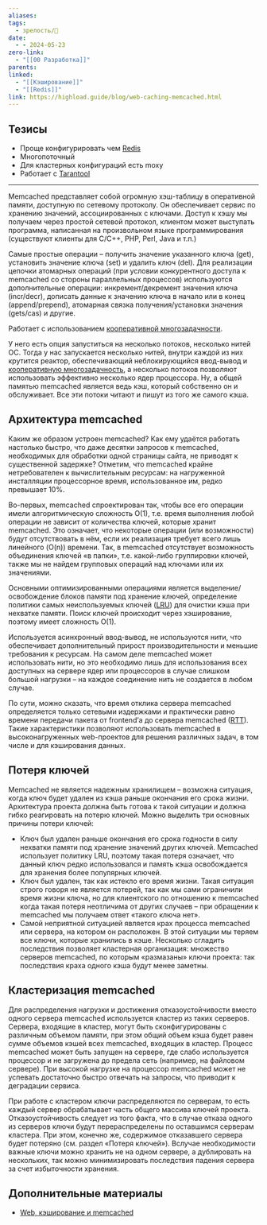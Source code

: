```yaml
---
aliases: 
tags:
  - зрелость/🌱
date:
  - - 2024-05-23
zero-link:
  - "[[00 Разработка]]"
parents: 
linked:
  - "[[Кэширование]]"
  - "[[Redis]]"
link: https://highload.guide/blog/web-caching-memcached.html
---
```

## Тезисы
- Проще конфигурировать чем [Redis](Redis.md)
- Многопоточный
- Для кластерных конфигураций есть moxy
- Работает с [Tarantool](Tarantool.md)

***

Memcached представляет собой огромную хэш-таблицу в оперативной памяти, доступную по сетевому протоколу. Он обеспечивает сервис по хранению значений, ассоциированных с ключами. Доступ к хэшу мы получаем через простой сетевой протокол, клиентом может выступать программа, написанная на произвольном языке программирования (существуют клиенты для C/C++, PHP, Perl, Java и т.п.)

Самые простые операции – получить значение указанного ключа (get), установить значение ключа (set) и удалить ключ (del). Для реализации цепочки атомарных операций (при условии конкурентного доступа к memcached со стороны параллельных процессов) используются дополнительные операции: инкремент/декремент значения ключа (incr/decr), дописать данные к значению ключа в начало или в конец (append/prepend), атомарная связка получения/установки значения (gets/cas) и другие.

Работает с использованием [кооперативной многозадачности](Кооперативная%20многозадачность.md).

У него есть опция запуститься на несколько потоков, несколько нитей ОС. Тогда у нас запускается несколько нитей, внутри каждой из них крутится реактор, обеспечивающий неблокирующийся ввод-вывод и [кооперативную многозадачность](Кооперативная%20многозадачность.md), а несколько потоков позволяют использовать эффективно несколько ядер процессора. Ну, а общей памятью memcached является ведь кэш, который собственно он и обслуживает. Все эти потоки читают и пишут из того же самого кэша.

## Архитектура memcached
Каким же образом устроен memcached? Как ему удаётся работать настолько быстро, что даже десятки запросов к memcached, необходимых для обработки одной страницы сайта, не приводят к существенной задержке? Отметим, что memcached крайне нетребователен к вычислительным ресурсам: на нагруженной инсталляции процессорное время, использованное им, редко превышает 10%.

Во-первых, memcached спроектирован так, чтобы все его операции имели алгоритмическую сложность O(1), т.е. время выполнения любой операции не зависит от количества ключей, которые хранит memcached. Это означает, что некоторые операции (или возможности) будут отсутствовать в нём, если их реализация требует всего лишь линейного (O(n)) времени. Так, в memcached отсутствует возможность объединения ключей «в папки», т.е. какой-либо группировки ключей, также мы не найдем групповых операций над ключами или их значениями.

Основными оптимизированными операциями является выделение/освобождение блоков памяти под хранение ключей, определение политики самых неиспользуемых ключей ([LRU](Least%20Recently%20Used.md)) для очистки кэша при нехватке памяти. Поиск ключей происходит через хэширование, поэтому имеет сложность O(1).

Используется асинхронный ввод-вывод, не используются нити, что обеспечивает дополнительный прирост производительности и меньшие требования к ресурсам. На самом деле memcached может использовать нити, но это необходимо лишь для использования всех доступных на сервере ядер или процессоров в случае слишком большой нагрузки – на каждое соединение нить не создается в любом случае.

По сути, можно сказать, что время отклика сервера memcached определяется только сетевыми издержками и практически равно времени передачи пакета от frontend’а до сервера memcached ([RTT](Round-Trip%20Time.md)). Такие характеристики позволяют использовать memcached в высоконагруженных web-проектов для решения различных задач, в том числе и для кэширования данных.

## Потеря ключей
Memcached не является надежным хранилищем – возможна ситуация, когда ключ будет удален из кэша раньше окончания его срока жизни. Архитектура проекта должна быть готова к такой ситуации и должна гибко реагировать на потерю ключей. Можно выделить три основных причины потери ключей:

- Ключ был удален раньше окончания его срока годности в силу нехватки памяти под хранение значений других ключей. Memcached использует политику LRU, поэтому такая потеря означает, что данный ключ редко использовался и память кэша освобождается для хранения более популярных ключей.
- Ключ был удален, так как истекло его время жизни. Такая ситуация строго говоря не является потерей, так как мы сами ограничили время жизни ключа, но для клиентского по отношению к memcached когда такая потеря неотличима от других случаев – при обращении к memcached мы получаем ответ «такого ключа нет».
- Самой неприятной ситуацией является крах процесса memcached или сервера, на котором он расположен. В этой ситуации мы теряем все ключи, которые хранились в кэше. Несколько сгладить последствия позволяет кластерная организация: множество серверов memcached, по которым «размазаны» ключи проекта: так последствия краха одного кэша будут менее заметны.

## Кластеризация memcached
Для распределения нагрузки и достижения отказоустойчивости вместо одного сервера memcached используется кластер из таких серверов. Сервера, входящие в кластер, могут быть сконфигурированы с различным объемом памяти, при этом общий объем кэша будет равен сумме объемов кэшей всех memcached, входящих в кластер. Процесс memcached может быть запущен на сервере, где слабо используется процессор и не загружена до предела сеть (например, на файловом сервере). При высокой нагрузке на процессор memcached может не успевать достаточно быстро отвечать на запросы, что приводит к деградации сервиса.

При работе с кластером ключи распределяются по серверам, то есть каждый сервер обрабатывает часть общего массива ключей проекта. Отказоустойчивость следует из того факта, что в случае отказа одного из серверов ключи будут перераспределены по оставшимся серверам кластера. При этом, конечно же, содержимое отказавшего сервера будет потеряно (см. раздел «Потеря ключей»). Вслучае необходимости важные ключи можно хранить не на одном сервере, а дублировать на нескольких, так можно минимизировать последствия падения сервера за счет избыточности хранения.
## Дополнительные материалы
- [Web, кэширование и memcached](https://highload.guide/blog/web-caching-memcached.html)
